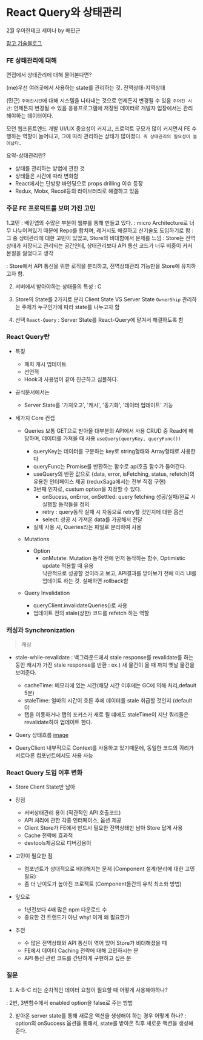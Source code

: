 # React Query와 상태관리

2월 우아한테크 세미나 by 배민근

[참고 기술블로그](​https://techblog.woowahan.com/6339/)

### FE 상태관리에 대해

면접에서 상태관리에 대해 물어본다면?

(me)우선 여러곳에서 사용하는 state를 관리하는 것. 전역상태-지역상태

(민근) `주어진시간`에 대해 시스템을 나타내는 것으로 언제든지 변경될 수 있음
`주어진 시간`: 언제든지 변경될 수 있음
응용프로그램에 저장된 데이터로 개발자 입장에서는 관리해야하는 데이터이다.

모던 웹프론트엔드 개발
UI/UX 중요성이 커지고, 프로덕트 규모가 많이 커지면서 FE 수행하는 역할이 늘어나고, 그에 따라 관리하는 상태가 많아졌다.
`즉 상태관리의 필요성이 늘어났다.`

요약-상태관리란?

- 상태를 관리하는 방법에 관한 것
- 상태들은 시간에 따라 변화함
- React에서는 단방향 바인딩으로 props drilling 이슈 등장
- Redux, Mobx, Recoil등의 라이브러리로 해결하고 있음

### 주문 FE 프로덕트를 보며 가진 고민

1.고민
: 배민앱의 수많은 부분이 웹뷰를 통해 만들고 있다.
: micro Architecture로 너무 나누어져있기 때문에 Repo를 합치며, 레거시도 해결하고 신기술도 도입하기로 함
: 그 중 상태관리에 대한 고민이 있었고, Store의 비대함에서 문제를 느낌
: Store는 전역 상태과 저장되고 관리되는 공간인데, 상태관리보다 API 통신 코드가 너무 비중이 커서 본질을 잃었다고 생각

: Store에서 API 통신을 위한 로직을 분리하고, 전역상태관리 기능만을 Store에 유지하고자 함.

2. 서버에서 받아야하는 상태들의 특성
   : C

3. Store의 State를 2가지로 분리
   Client State VS Server State
   `OwnerShip` 관리하는 주체가 누구인가에 따라 state를 나누고자 함

4. 선택
   `React-Query` : Server State를 React-Query에 맡겨서 해결하도록 함

### React Query란

- 특징
  - 패치 캐시 업데이트
  - 선언적
  - Hook과 사용법이 같아 친근하고 심플하다.
- 공식문서에서는

  - Server State를 '가져오고', '캐시', '동기화', '데이터 업데이트' 기능

- 세가지 Core 컨셉

  - Queries
    보통 GET으로 받아올 대부분의 API에서 사용
    CRUD 중 Read에 해당하며, 데이터를 가져올 때 사용
    `useQuery(queryKey, queryFunc())`

    - queryKey는 데이터를 구분하는 key로 string형태와 Array형태로 사용한다
    - queryFunc는 Promise를 반환하는 함수로 api호출 함수가 들어간다.
    - useQuery의 반환 값으로 {data, error, isFetching, status, refetch}의 유용한 인터페이스 제공 (reduxSaga에서는 전부 직접 구현)
    - 3번째 인자로, custum option을 지정할 수 있다.
      - onSucess, onError, onSettled: query fetching 성공/실패/완료 시 실행할 동작들을 정의
      - retry : query동작 실패 시 자동으로 retry할 것인지에 대한 옵션
      - select: 성공 시 가져온 data를 가공해서 전달
    - 실제 사용 시, Queries라는 파일로 분리하여 사용

  - Mutations
    - Option
      - onMutate: Mutation 동작 전에 먼저 동작하는 함수, Optimistic update 적용할 때 유용 <br>
        낙관적으로 성공할 것이라고 보고, API결과를 받아보기 전에 미리 UI를 업데이트 하는 것. 실패하면 rollback함
  - Query Invalidation
    - queryClient.invalidateQueries()로 사용
    - 업데이트 전의 stale(상한) 코드를 refetch 하는 역할

### 캐싱과 Synchronization

> 캐싱

- stale-while-revalidate
  : 백그라운드에서 stale response를 revalidate를 하는 동안 캐시가 가진 stale response를 반환
  : ex.) 새 물건이 올 때 까지 옛날 물건을 보여준다.
  - cacheTime: 메모리에 있는 시간(해당 시간 이후에는 GC에 의해 처리,default 5분)
  - staleTime: 얼마의 시간이 흐른 후에 데이터를 stale 취급할 것인지 (default 0)
  - 탭을 이동하거나 탭의 포커스가 새로 될 떄에도 staleTime이 지난 쿼리들은 revalidate하여 업데이트 한다.
- Query 상태흐름
  [image](https://github.com/Outwater/StudyLog/blob/main/blog/%5B%EC%84%B8%EB%AF%B8%EB%82%98%5DReact%20Query-Query%EC%83%81%ED%83%9C%ED%9D%90%EB%A6%84.png)

- QueryClient 내부적으로 Context를 사용하고 있기때문에, 동일한 코드의 쿼리가 서로다른 컴포넌트에서도 사용 사능

### React Query 도입 이후 변화

- Store
  Client State만 남아

- 장점

  - 서버상태관리 용이 (직관적인 API 호출코드)
  - API 처리에 관한 각종 인터페이스, 옵션 제공
  - Client Store가 FE에서 반드시 필요한 전역상태만 남아 Store 답게 사용
  - Cache 전략에 효과적
  - devtools제공으로 디버깅용이

- 고민이 필요한 점

  - 컴포넌트가 상대적으로 비대해지는 문제 (Component 설계/분리에 대한 고민 필요)
  - 좀 더 난이도가 높아진 프로젝트 (Component들간의 유착 최소화 방법)

- 앞으로

  - 1년전보다 4배 많은 npm 다운로드 수
  - 중요한 건 트랜드가 아닌 why! 이게 왜 필요한가

- 추천
  - 수 많은 전역상태와 API 통신이 엮어 있어 Store가 비대해졌을 때
  - FE에서 데이터 Caching 전략에 대해 고민하시는 분
  - API 통신 관련 코드를 간단하게 구현하고 싶은 분

### 질문

1. A-B-C 라는 순차적인 데이터 요청이 필요할 때 어떻게 사용해야하나?

: 2번, 3번함수에서 enabled option을 false로 주는 방법

2.  받아온 server state를 통해 새로운 액션을 생생해야 하는 경우 어떻게 하나?
    : option의 onSuccess 옵션을 통해서, state를 받아온 직후 새로운 액션을 생성해준다.
